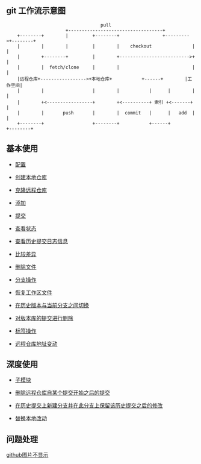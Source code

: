 
## git 工作流示意图

```shell
                                   pull
                      +-----------------------------------+
    +--------+        |         +--------+                +--------->+--------+
    |        |        |         |        |    checkout               |        |
    |        +--------+         |        +-------------------------->+        |
    |        |  fetch/clone     |        |                           |        |
    |远程仓库+----------------->+本地仓库+           +------+        |工作空间|
    |        |                  |        |           |      |        |        |
    |        +<-----------------+        +<----------+ 索引 +<-------+        |
    |        |       push       |        |  commit   |      |   add  |        |
    +--------+                  +--------+           +------+        +--------+
```

## 基本使用

- [配置](base-use.md#配置)
- [创建本地仓库](base-use.md#创建本地仓库)
- [克隆远程仓库](base-use.md#克隆远程仓库)

- [添加](base-use.md#添加)
- [提交](base-use.md#提交)

- [查看状态](base-use.md#查看状态)
- [查看历史提交日志信息](base-use.md#查看历史提交日志信息)

- [比较差异](base-use.md#比较差异)

- [删除文件](base-use.md#删除文件)

- [分支操作](base-use.md#分支操作)

- [恢复工作区文件](base-use.md#恢复工作区文件)

- [在历史版本与当前分支之间切换](base-use.md#在历史版本与当前分支之间切换)

- [对版本库的提交进行删除](base-use.md#对版本库的提交进行删除)

- [标签操作](base-use.md#标签操作)

- [远程仓库地址变动](base-use.md#远程仓库地址变动)


## 深度使用

- [子模块](depth-use.md#子模块)

- [删除远程仓库自某个提交开始之后的提交](depth-use.md#删除远程仓库自某个提交开始之后的提交)

- [在历史提交上新建分支并在此分支上保留该历史提交之后的修改](depth-use.md#在历史提交上新建分支并在此分支上保留该历史提交之后的修改)

- [替换本地改动](depth-use.md#替换本地改动)


## 问题处理

[github图片不显示](github图片不显示.md)
